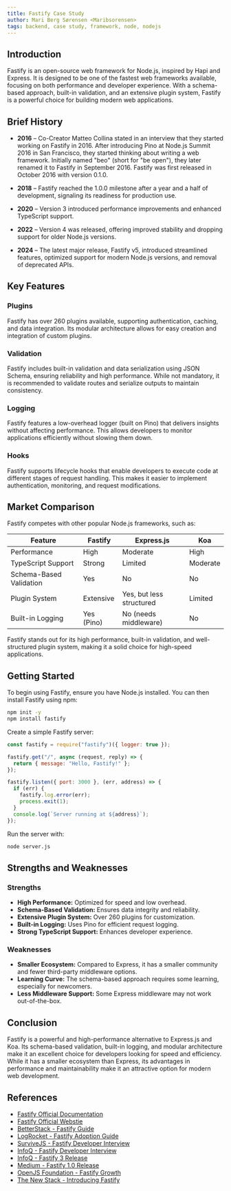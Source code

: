 ```yaml
---
title: Fastify Case Study
author: Mari Berg Sørensen <Maribsorensen>
tags: backend, case study, framework, node, nodejs
---
```


## Introduction

Fastify is an open-source web framework for Node.js, inspired by Hapi and Express. It is designed to be one of the fastest web frameworks available, focusing on both performance and developer experience. With a schema-based approach, built-in validation, and an extensive plugin system, Fastify is a powerful choice for building modern web applications.

## Brief History

- **2016** – Co-Creator Matteo Collina stated in an interview that they started working on Fastify in 2016. After introducing Pino at Node.js Summit 2016 in San Francisco, they started thinking about writing a web framework. Initially named "beo" (short for "be open"), they later renamed it to Fastify in September 2016. Fastify was first released in October 2016 with version 0.1.0.

- **2018** – Fastify reached the 1.0.0 milestone after a year and a half of development, signaling its readiness for production use.

- **2020** – Version 3 introduced performance improvements and enhanced TypeScript support.

- **2022** – Version 4 was released, offering improved stability and dropping support for older Node.js versions.

- **2024** – The latest major release, Fastify v5, introduced streamlined features, optimized support for modern Node.js versions, and removal of deprecated APIs.

## Key Features

### Plugins

Fastify has over 260 plugins available, supporting authentication, caching, and data integration. Its modular architecture allows for easy creation and integration of custom plugins.

### Validation

Fastify includes built-in validation and data serialization using JSON Schema, ensuring reliability and high performance. While not mandatory, it is recommended to validate routes and serialize outputs to maintain consistency.

### Logging

Fastify features a low-overhead logger (built on Pino) that delivers insights without affecting performance. This allows developers to monitor applications efficiently without slowing them down.

### Hooks

Fastify supports lifecycle hooks that enable developers to execute code at different stages of request handling. This makes it easier to implement authentication, monitoring, and request modifications.

## Market Comparison

Fastify competes with other popular Node.js frameworks, such as:

| Feature                 | Fastify    | Express.js               | Koa      |
| ----------------------- | ---------- | ------------------------ | -------- |
| Performance             | High       | Moderate                 | High     |
| TypeScript Support      | Strong     | Limited                  | Moderate |
| Schema-Based Validation | Yes        | No                       | No       |
| Plugin System           | Extensive  | Yes, but less structured | Limited  |
| Built-in Logging        | Yes (Pino) | No (needs middleware)    | No       |

Fastify stands out for its high performance, built-in validation, and well-structured plugin system, making it a solid choice for high-speed applications.

## Getting Started

To begin using Fastify, ensure you have Node.js installed. You can then install Fastify using npm:

```sh
npm init -y
npm install fastify
```

Create a simple Fastify server:

```javascript
const fastify = require("fastify")({ logger: true });

fastify.get("/", async (request, reply) => {
  return { message: "Hello, Fastify!" };
});

fastify.listen({ port: 3000 }, (err, address) => {
  if (err) {
    fastify.log.error(err);
    process.exit(1);
  }
  console.log(`Server running at ${address}`);
});
```

Run the server with:

```sh
node server.js
```

## Strengths and Weaknesses

### Strengths

- **High Performance:** Optimized for speed and low overhead.
- **Schema-Based Validation:** Ensures data integrity and reliability.
- **Extensive Plugin System:** Over 260 plugins for customization.
- **Built-in Logging:** Uses Pino for efficient request logging.
- **Strong TypeScript Support:** Enhances developer experience.

### Weaknesses

- **Smaller Ecosystem:** Compared to Express, it has a smaller community and fewer third-party middleware options.
- **Learning Curve:** The schema-based approach requires some learning, especially for newcomers.
- **Less Middleware Support:** Some Express middleware may not work out-of-the-box.

## Conclusion

Fastify is a powerful and high-performance alternative to Express.js and Koa. Its schema-based validation, built-in logging, and modular architecture make it an excellent choice for developers looking for speed and efficiency. While it has a smaller ecosystem than Express, its advantages in performance and maintainability make it an attractive option for modern web development.

## References

- [Fastify Official Documentation](https://fastify.io/docs/v5.2.x/)
- [Fastify Official Webstie](https://fastify.dev/)
- [BetterStack - Fastify Guide](https://betterstack.com/community/guides/scaling-nodejs/introduction-to-fastify/)
- [LogRocket - Fastify Adoption Guide](https://blog.logrocket.com/fastify-adoption-guide)
- [SurviveJS - Fastify Developer Interview](https://survivejs.com/blog/fastify-interview/)
- [InfoQ - Fastify Developer Interview](https://www.infoq.com/articles/fastify-nodejs-web-framework-interview/)
- [InfoQ - Fastify 3 Release](https://www.infoq.com/news/2020/07/fastify-3-nodejs-web-framework/)
- [Medium - Fastify 1.0 Release](https://medium.com/the-node-js-collection/fastify-goes-lts-with-1-0-0-911112c64752)
- [OpenJS Foundation - Fastify Growth](https://openjsf.org/blog/fastifys-growth-and-success)
- [The New Stack - Introducing Fastify](https://thenewstack.io/introducing-fastify-speedy-node-js-web-framework/)
